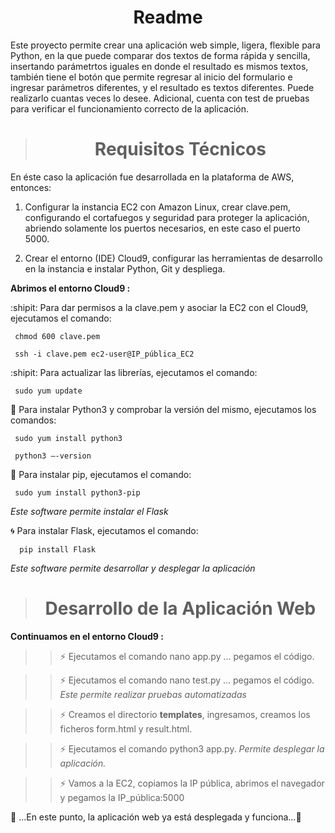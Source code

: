 <h1 align="center"> Readme </h1>

Este proyecto permite crear una aplicación web simple, ligera, flexible para Python, en la que puede comparar dos textos de forma rápida y sencilla, insertando parámetrtos iguales en donde el resultado es mismos textos, también tiene el botón que permite regresar al inicio del formulario e ingresar parámetros diferentes, y el resultado es textos diferentes. Puede realizarlo cuantas veces lo desee. Adicional, cuenta con test de pruebas para verificar el funcionamiento correcto de la aplicación.


> <h1 align="center"> Requisitos Técnicos </h1>

En éste caso la aplicación fue desarrollada en la plataforma de AWS, entonces:

1. Configurar la instancia EC2 con Amazon Linux, crear clave.pem, configurando el cortafuegos y seguridad para proteger la aplicación, abriendo solamente los puertos necesarios, en este caso el puerto 5000.

2. Crear el entorno (IDE) Cloud9, configurar las herramientas de desarrollo en la instancia e instalar Python, Git y despliega.
   

**Abrimos el entorno Cloud9 :**


:shipit: Para dar permisos a la clave.pem y asociar la EC2 con el Cloud9, ejecutamos el comando:

     chmod 600 clave.pem

     ssh -i clave.pem ec2-user@IP_pública_EC2

:shipit: Para actualizar las librerías, ejecutamos el comando:

     sudo yum update


:snake: Para instalar Python3 y comprobar la versión del mismo, ejecutamos los comandos:

     sudo yum install python3

     python3 –-version

:baby_chick: Para instalar pip, ejecutamos el comando:

     sudo yum install python3-pip

 *Este software permite instalar el Flask*

:cyclone: Para instalar Flask, ejecutamos el comando:

      pip install Flask     
      
*Este software permite desarrollar y desplegar la aplicación*

> <h1 align="center"> Desarrollo de la Aplicación Web </h1>

**Continuamos en el entorno Cloud9 :**

>> :zap: Ejecutamos el comando nano app.py ... pegamos el código.

>> :zap: Ejecutamos el comando nano test.py ... pegamos el código. *Este permite realizar pruebas automatizadas*

>> :zap: Creamos el directorio **templates**, ingresamos, creamos los ficheros form.html y result.html.

>> :zap: Ejecutamos el comando python3 app.py.    *Permite desplegar la aplicación.*

>> :zap: Vamos a la EC2, copiamos la IP pública, abrimos el navegador y pegamos la IP_pública:5000

:sunflower: ...En este punto, la aplicación web ya está desplegada y funciona...:sunflower:



